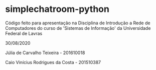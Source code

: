 # simplechatroom-python

Código feito para apresentação na Disciplina de Introdução a Rede de Computadores do curso de 'Sistemas de Informação' da Universidade Federal de Lavras

30/08/2020 

Júlia de Carvalho Teixeira - 201610018

Caio Vinícius Rodrigues da Costa - 201510387

